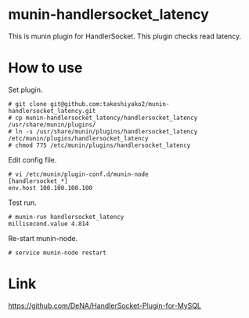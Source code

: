 # munin-handlersocket_latency

This is munin plugin for HandlerSocket. This plugin checks read latency.



# How to use

Set plugin.
```
# git clone git@github.com:takeshiyako2/munin-handlersocket_latency.git
# cp munin-handlersocket_latency/handlersocket_latency /usr/share/munin/plugins/
# ln -s /usr/share/munin/plugins/handlersocket_latency /etc/munin/plugins/handlersocket_latency
# chmod 775 /etc/munin/plugins/handlersocket_latency
```

Edit config file.
```
# vi /etc/munin/plugin-conf.d/munin-node
[handlersocket_*]
env.host 100.100.100.100
```

Test run.
```
# munin-run handlersocket_latency
millisecond.value 4.814
```

Re-start munin-node.
```
# service munin-node restart
```

# Link

https://github.com/DeNA/HandlerSocket-Plugin-for-MySQL

